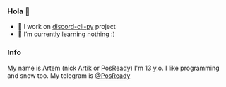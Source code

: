 ### Hola 👋

- 🔭 I work on [discord-cli-py](https://github.com/ArtikUSB/discord-cli-py) project
- 🌱 I’m currently learning nothing :)


### Info
My name is Artem (nick Artik or PosReady)
I'm 13 y.o.
I like programming and snow too.
My telegram is [@PosReady](https://telegram.me/Posready)

